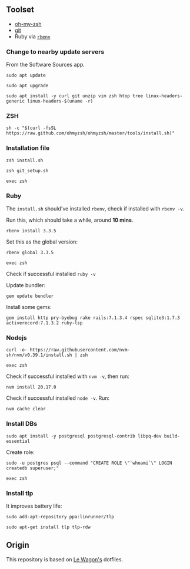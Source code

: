 ## Toolset

- [oh-my-zsh](http://ohmyz.sh/)
- [git](https://git-scm.com/)
- Ruby via [`rbenv`](https://github.com/rbenv/rbenv)


### Change to nearby update servers
From the Software Sources app.

```
sudo apt update

sudo apt upgrade
```

```
sudo apt install -y curl git unzip vim zsh htop tree linux-headers-generic linux-headers-$(uname -r)
```

### ZSH

```
sh -c "$(curl -fsSL https://raw.github.com/ohmyzsh/ohmyzsh/master/tools/install.sh)"
```

### Installation file
```
zsh install.sh

zsh git_setup.sh
```
```
exec zsh
```

### Ruby

The `install.sh` should've installed `rbenv`, check if installed with `rbenv -v`.   

Run this, which should take a while, around **10 mins**.
```
rbenv install 3.3.5
```
Set this as the global version:
```
rbenv global 3.3.5
```
```
exec zsh
```

Check if successful installed `ruby -v`

Update bundler:
```
gem update bundler
```
Install some gems:
```
gem install http pry-byebug rake rails:7.1.3.4 rspec sqlite3:1.7.3 activerecord:7.1.3.2 ruby-lsp
```

### Nodejs
```
curl -o- https://raw.githubusercontent.com/nvm-sh/nvm/v0.39.1/install.sh | zsh
```
```
exec zsh
```

Check if successful installed with `nvm -v`, then run:
```
nvm install 20.17.0
```
Check if successful installed `node -v`. Run:
```
nvm cache clear
```

### Install DBs
```
sudo apt install -y postgresql postgresql-contrib libpq-dev build-essential
```
Create role:
```
sudo -u postgres psql --command "CREATE ROLE \"`whoami`\" LOGIN createdb superuser;"
```
```
exec zsh
```

### Install tlp
It improves battery life:
```
sudo add-apt-repository ppa:linrunner/tlp

sudo apt-get install tlp tlp-rdw 
```

## Origin
This repository is based on [Le Wagon's](https://www.lewagon.com) dotfiles.

